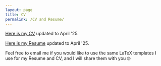 ```yaml
---
layout: page
title: CV
permalink: /CV and Resume/
---
```


[Here is my CV](/assets/Bologna_Federica_CV.pdf) updated to April '25.  

[Here is my Resume](/assets/Bologna_Federica_resume.docx) updated to April '25.

Feel free to email me if you would like to use the same LaTeX templates I use for my Resume and CV, and I will share them with you 🤓